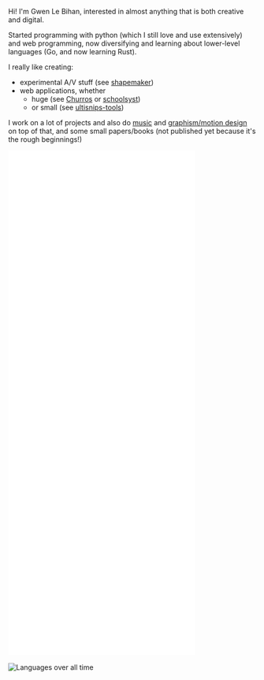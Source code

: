Hi! I'm Gwen Le Bihan, interested in almost anything that is both creative and digital.

Started programming with python (which I still love and use extensively) and web programming, now diversifying and learning about lower-level languages (Go, and now learning Rust).

I really like creating:

- experimental A/V stuff (see [shapemaker](https://github.com/gwennlbh/shapemaker))
- web applications, whether 
  - huge (see [Churros](https://git.inpt.fr/inp-net/churros) or [schoolsyst](https://github.com/schoolsyst))
  - or small (see [ultisnips-tools](https://github.com/ewen-lbh/ultisnips-tools))
<!--
- CLIs with pretty interfaces (see [ideaseed](https://github.com/ewen-lbh/ideaseed))
- small and [do-one-thing-and-do-it-well](https://en.wikipedia.org/wiki/Unix_philosophy#origin) packages (see [python-strip-ansi](https://github.com/ewen-lbh/python-strip-ansi))
-->

I work on a lot of projects and also do [music](https://gwen.works/to/spotify) and [graphism/motion design](https://gwen.works) on top of that, and some small papers/books (not published yet because it's the rough beginnings!)

<!-- I like minimalism, so my website's domain name is just [gwen.works](https://gwen.works) <sub>accessing the `works` array on the `gwen` object ;)</sub> -->

<!-- I started publishing some art stuff [on RedBubble](https://www.redbubble.com/people/ewenlbh/shop) as well. -

After 2 intense years of maths in higher education to earn access to highly selective engineering schools called "Grandes Écoles", I got into [ENSEEIHT](https://enseeiht.fr/), one of France's best computer science schools!

I am now (for the school year 2023-2024) the president of my engineering school's computer science association, [net7](https://net7.dev). I contribute a lot to the enhancement of the school's student life with various projects, available on [net7's Gitlab](https://git.inpt.fr/users/lebihae/contributed) -->

![](./github-metrics.svg)

![Languages over all time](https://wakatime.com/share/@gwen_lbh/c894c8ca-5f9a-4e8d-afa3-36f4d590b120.svg)
